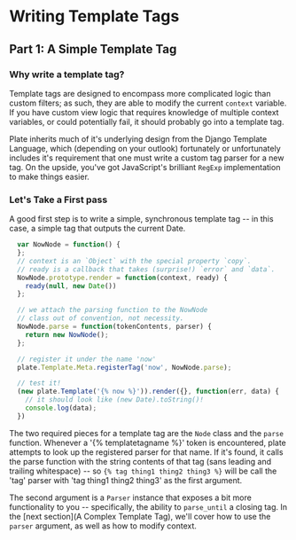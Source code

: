 # Writing Template Tags
## Part 1: A Simple Template Tag
### Why write a template tag?
Template tags are designed to encompass more complicated logic than custom filters; as such, they are able to modify the current `context` variable.
If you have custom view logic that requires knowledge of multiple context variables, or could potentially fail, it should probably go into a template tag.

Plate inherits much of it's underlying design from the Django Template Language, which (depending on your outlook) fortunately or unfortunately includes
it's requirement that one must write a custom tag parser for a new tag. On the upside, you've got JavaScript's brilliant `RegExp` implementation to make
things easier.

### Let's Take a First pass

A good first step is to write a simple, synchronous template tag -- in this case, a simple tag that outputs the current Date.

````javascript
  var NowNode = function() {
  };
  // context is an `Object` with the special property `copy`.
  // ready is a callback that takes (surprise!) `error` and `data`.
  NowNode.prototype.render = function(context, ready) {
    ready(null, new Date())
  };

  // we attach the parsing function to the NowNode
  // class out of convention, not necessity.
  NowNode.parse = function(tokenContents, parser) {
    return new NowNode();
  };

  // register it under the name 'now'
  plate.Template.Meta.registerTag('now', NowNode.parse);

  // test it!
  (new plate.Template('{% now %}')).render({}, function(err, data) {
    // it should look like (new Date).toString()!
    console.log(data);
  })
````

The two required pieces for a template tag are the `Node` class and the `parse` function.
Whenever a '{% templatetagname %}' token is encountered, plate attempts to look up the registered
parser for that name. If it's found, it calls the parse function with the string contents of that
tag (sans leading and trailing whitespace) -- so `{% tag thing1 thing2 thing3 %}` will be call the 'tag'
parser with 'tag thing1 thing2 thing3' as the first argument.

The second argument is a `Parser` instance that exposes a bit more functionality to you -- specifically,
the ability to `parse_until` a closing tag. In the [next section](A Complex Template Tag), we'll cover how
to use the `parser` argument, as well as how to modify context.
